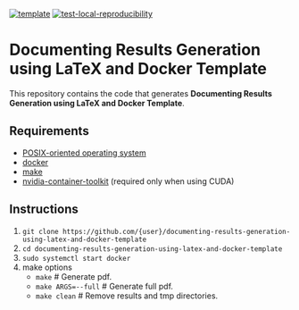 [![template](http://img.shields.io/badge/template-EEE0B1.svg)](https://github.com/pbizopoulos/documenting-results-generation-using-latex-and-docker-template)
[![test-local-reproducibility](https://github.com/pbizopoulos/documenting-results-generation-using-latex-and-docker-template/workflows/test-local-reproducibility/badge.svg)](https://github.com/pbizopoulos/documenting-results-generation-using-latex-and-docker-template/actions?query=workflow%3Atest-local-reproducibility)

# Documenting Results Generation using LaTeX and Docker Template
This repository contains the code that generates **Documenting Results Generation using LaTeX and Docker Template**.

## Requirements
- [POSIX-oriented operating system](https://en.wikipedia.org/wiki/POSIX#POSIX-oriented_operating_systems)
- [docker](https://docs.docker.com/get-docker/)
- [make](https://www.gnu.org/software/make/)
- [nvidia-container-toolkit](https://docs.nvidia.com/datacenter/cloud-native/container-toolkit/install-guide.html#setting-up-nvidia-container-toolkit) (required only when using CUDA)

## Instructions
1. `git clone https://github.com/{user}/documenting-results-generation-using-latex-and-docker-template`
2. `cd documenting-results-generation-using-latex-and-docker-template`
3. `sudo systemctl start docker`
4. make options
    * `make`             # Generate pdf.
    * `make ARGS=--full` # Generate full pdf.
    * `make clean`       # Remove results and tmp directories.
